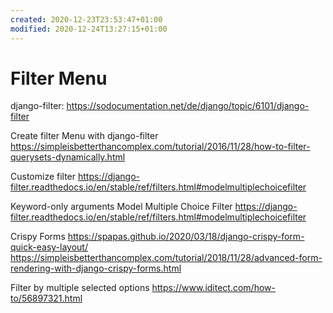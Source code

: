 ```yaml
---
created: 2020-12-23T23:53:47+01:00
modified: 2020-12-24T13:27:15+01:00
---
```


# Filter Menu

django-filter: https://sodocumentation.net/de/django/topic/6101/django-filter

Create filter Menu with django-filter
https://simpleisbetterthancomplex.com/tutorial/2016/11/28/how-to-filter-querysets-dynamically.html

Customize filter
https://django-filter.readthedocs.io/en/stable/ref/filters.html#modelmultiplechoicefilter

Keyword-only arguments
Model Multiple Choice Filter
https://django-filter.readthedocs.io/en/stable/ref/filters.html#modelmultiplechoicefilter

Crispy Forms
https://spapas.github.io/2020/03/18/django-crispy-form-quick-easy-layout/
https://simpleisbetterthancomplex.com/tutorial/2018/11/28/advanced-form-rendering-with-django-crispy-forms.html

Filter by multiple selected options
https://www.iditect.com/how-to/56897321.html